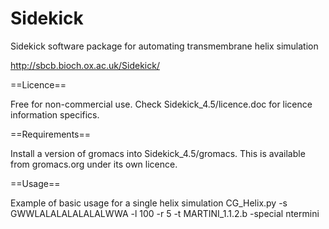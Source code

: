 # Sidekick
Sidekick software package for automating transmembrane helix simulation 

http://sbcb.bioch.ox.ac.uk/Sidekick/

==Licence==

Free for non-commercial use. Check Sidekick_4.5/licence.doc for licence information specifics.

==Requirements==

Install a version of gromacs into Sidekick_4.5/gromacs. This is available from gromacs.org under its own licence.

==Usage==

Example of basic usage for a single helix simulation
CG_Helix.py -s GWWLALALALALALALWWA -l 100 -r 5 -t MARTINI_1.1.2.b -special ntermini
